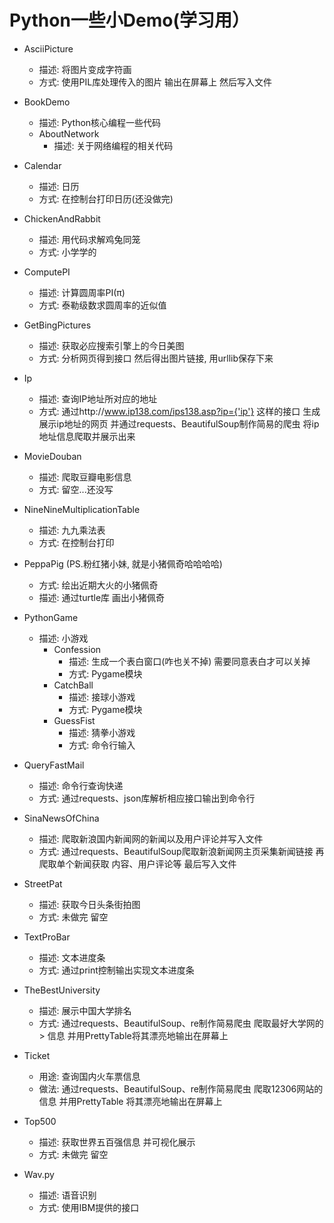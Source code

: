 # Python一些小Demo(学习用）
- AsciiPicture
    - 描述: 将图片变成字符画
    - 方式: 使用PIL库处理传入的图片 输出在屏幕上 然后写入文件

- BookDemo
	- 描述: Python核心编程一些代码
	- AboutNetwork
		- 描述: 关于网络编程的相关代码

- Calendar
	- 描述: 日历
	- 方式: 在控制台打印日历(还没做完)

- ChickenAndRabbit
	- 描述: 用代码求解鸡兔同笼
	- 方式: 小学学的

- ComputePI
	- 描述: 计算圆周率PI(π)
	- 方式: 泰勒级数求圆周率的近似值

- GetBingPictures
    - 描述: 获取必应搜索引擎上的今日美图
    - 方式: 分析网页得到接口 然后得出图片链接, 用urllib保存下来

- Ip 
    - 描述: 查询IP地址所对应的地址
    - 方式: 通过http://www.ip138.com/ips138.asp?ip={'ip'} 这样的接口 生成展示ip地址的网页
     并通过requests、BeautifulSoup制作简易的爬虫 将ip地址信息爬取并展示出来

- MovieDouban
	- 描述: 爬取豆瓣电影信息
	- 方式: 留空...还没写
- NineNineMultiplicationTable
	- 描述: 九九乘法表
	- 方式: 在控制台打印

- PeppaPig (PS.粉红猪小妹, 就是小猪佩奇哈哈哈哈)
    - 方式: 绘出近期大火的小猪佩奇
    - 描述: 通过turtle库 画出小猪佩奇

- PythonGame
	- 描述: 小游戏
		- Confession
			- 描述: 生成一个表白窗口(咋也关不掉) 需要同意表白才可以关掉
			- 方式: Pygame模块
		- CatchBall
			- 描述: 接球小游戏
			- 方式: Pygame模块
		- GuessFist
			- 描述: 猜拳小游戏
			- 方式: 命令行输入
			
- QueryFastMail
    - 描述: 命令行查询快递
    - 方式: 通过requests、json库解析相应接口输出到命令行
    
- SinaNewsOfChina
    - 描述: 爬取新浪国内新闻网的新闻以及用户评论并写入文件
    - 方式: 通过requests、BeautifulSoup爬取新浪新闻网主页采集新闻链接 再爬取单个新闻获取
    内容、用户评论等 最后写入文件

- StreetPat
	- 描述: 获取今日头条街拍图
	- 方式: 未做完 留空

- TextProBar                                                           
	- 描述: 文本进度条
	- 方式: 通过print控制输出实现文本进度条

- TheBestUniversity
	- 描述: 展示中国大学排名                                           
	- 方式: 通过requests、BeautifulSoup、re制作简易爬虫 爬取最好大学网的>    信息 并用PrettyTable将其漂亮地输出在屏幕上

- Ticket
    - 用途: 查询国内火车票信息
    - 做法: 通过requests、BeautifulSoup、re制作简易爬虫 爬取12306网站的信息 并用PrettyTable
    将其漂亮地输出在屏幕上
    
- Top500
	- 描述: 获取世界五百强信息 并可视化展示
	- 方式: 未做完 留空

- Wav.py
	- 描述: 语音识别
	- 方式: 使用IBM提供的接口
 
